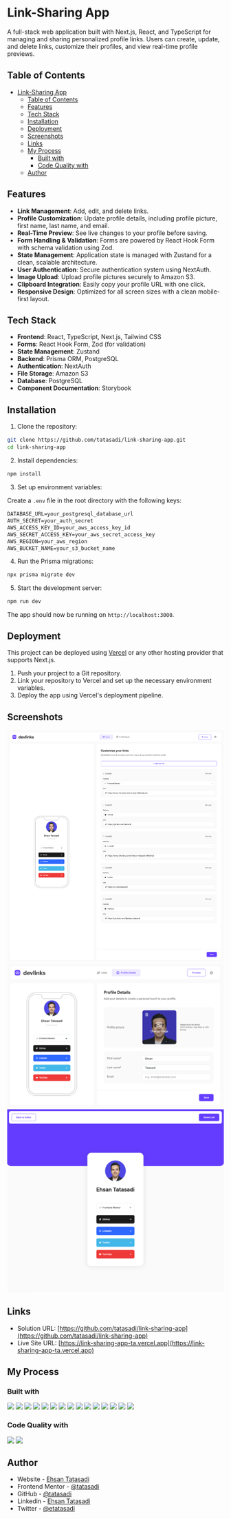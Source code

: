 # Link-Sharing App

A full-stack web application built with Next.js, React, and TypeScript for managing and sharing
personalized profile links. Users can create, update, and delete links, customize their profiles,
and view real-time profile previews.

## Table of Contents

- [Link-Sharing App](#link-sharing-app)
  - [Table of Contents](#table-of-contents)
  - [Features](#features)
  - [Tech Stack](#tech-stack)
  - [Installation](#installation)
  - [Deployment](#deployment)
  - [Screenshots](#screenshots)
  - [Links](#links)
  - [My Process](#my-process)
    - [Built with](#built-with)
    - [Code Quality with](#code-quality-with)
  - [Author](#author)

## Features

- **Link Management**: Add, edit, and delete links.
- **Profile Customization**: Update profile details, including profile picture, first name, last
  name, and email.
- **Real-Time Preview**: See live changes to your profile before saving.
- **Form Handling & Validation**: Forms are powered by React Hook Form with schema validation using
  Zod.
- **State Management**: Application state is managed with Zustand for a clean, scalable
  architecture.
- **User Authentication**: Secure authentication system using NextAuth.
- **Image Upload**: Upload profile pictures securely to Amazon S3.
- **Clipboard Integration**: Easily copy your profile URL with one click.
- **Responsive Design**: Optimized for all screen sizes with a clean mobile-first layout.

## Tech Stack

- **Frontend**: React, TypeScript, Next.js, Tailwind CSS
- **Forms**: React Hook Form, Zod (for validation)
- **State Management**: Zustand
- **Backend**: Prisma ORM, PostgreSQL
- **Authentication**: NextAuth
- **File Storage**: Amazon S3
- **Database**: PostgreSQL
- **Component Documentation**: Storybook

## Installation

1. Clone the repository:

```bash
git clone https://github.com/tatasadi/link-sharing-app.git
cd link-sharing-app
```

2. Install dependencies:

```bash
npm install
```

3. Set up environment variables:

Create a `.env` file in the root directory with the following keys:

```plaintext
DATABASE_URL=your_postgresql_database_url
AUTH_SECRET=your_auth_secret
AWS_ACCESS_KEY_ID=your_aws_access_key_id
AWS_SECRET_ACCESS_KEY=your_aws_secret_access_key
AWS_REGION=your_aws_region
AWS_BUCKET_NAME=your_s3_bucket_name
```

4. Run the Prisma migrations:

```bash
npx prisma migrate dev
```

5. Start the development server:

```bash
npm run dev
```

The app should now be running on `http://localhost:3000`.

## Deployment

This project can be deployed using [Vercel](https://vercel.com/) or any other hosting provider that
supports Next.js.

1. Push your project to a Git repository.
2. Link your repository to Vercel and set up the necessary environment variables.
3. Deploy the app using Vercel's deployment pipeline.

## Screenshots

![](./preview-1.png) ![](./preview-2.png) ![](./preview-3.png)

## Links

- Solution URL:
  [https://github.com/tatasadi/link-sharing-app](https://github.com/tatasadi/link-sharing-app)
- Live Site URL: [https://link-sharing-app-ta.vercel.app](https://link-sharing-app-ta.vercel.app)

## My Process

### Built with

![](https://img.shields.io/badge/HTML5-fff?style=for-the-badge&logo=HTML5&logoColor=fff&color=E34F26)
![](https://img.shields.io/badge/CSS3-fff?style=for-the-badge&logo=CSS3&logoColor=fff&color=29a4d9)
![](https://img.shields.io/badge/TypeScript-fff?style=for-the-badge&logo=TypeScript&logoColor=fff&color=2f74c0)
![](https://img.shields.io/badge/git-fff?style=for-the-badge&logo=git&logoColor=fff&color=e94e31)
![](https://img.shields.io/badge/React-fff?style=for-the-badge&logo=React&logoColor=000&color=5ed3f3)
![](https://img.shields.io/badge/Next.js-fff?style=for-the-badge&logo=next.js&logoColor=fff&color=000)
![](https://img.shields.io/badge/tailwindcss-fff?style=for-the-badge&logo=tailwindcss&logoColor=fff&color=15b8c5)
![](https://img.shields.io/badge/Zod-fff?style=for-the-badge&logo=zod&logoColor=fff&color=3068b7)
![](https://img.shields.io/badge/Storybook-fff?style=for-the-badge&logo=storybook&logoColor=fff&color=ff4785)
![](https://img.shields.io/badge/React_Hook_Form-fff?style=for-the-badge&logo=react-hook-form&logoColor=fff&color=ec5990)
![](https://img.shields.io/badge/Zustand-fff?style=for-the-badge&logo=zustand&logoColor=fff&color=ff7e00)
![](https://img.shields.io/badge/Next_Auth-fff?style=for-the-badge&logo=nextauth&logoColor=fff&color=007acc)
![](https://img.shields.io/badge/Amazon_S3-fff?style=for-the-badge&logo=amazon-s3&logoColor=fff&color=569a31)
![](https://img.shields.io/badge/Prisma-fff?style=for-the-badge&logo=prisma&logoColor=fff&color=0c344b)
![](https://img.shields.io/badge/PostgreSQL-fff?style=for-the-badge&logo=postgresql&logoColor=fff&color=336791)

### Code Quality with

![](https://img.shields.io/badge/eslint-fff?style=for-the-badge&logo=eslint&logoColor=fff&color=4930bd)
![](https://img.shields.io/badge/prettier-fff?style=for-the-badge&logo=prettier&logoColor=000&color=f3ae42)

## Author

- Website - [Ehsan Tatasadi](https://ehsan.tatasadi.com)
- Frontend Mentor - [@tatasadi](https://www.frontendmentor.io/profile/tatasadi)
- GitHub - [@tatasadi](https://github.com/tatasadi)
- Linkedin - [Ehsan Tatasadi](https://www.linkedin.com/in/ehsan-tatasadi-2161a433)
- Twitter - [@etatasadi](https://twitter.com/etatasadi)
